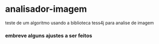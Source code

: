 # analisador-imagem
teste de um algoritmo usando a biblioteca tess4j para analise de imagem 
### embreve alguns ajustes a ser feitos
